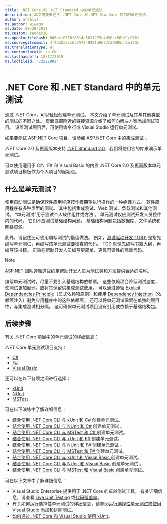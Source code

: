 ```yaml
---
title: .NET Core 和 .NET Standard 中的单元测试
description: 本文简要概述了 .NET Core 和.NET Standard 项目的单元测试。
author: ardalis
ms.author: wiwagn
ms.date: 08/30/2017
ms.custom: seodec18
ms.openlocfilehash: 006ccf0370f8014e5021275c4d38cc50bf1c076f
ms.sourcegitcommit: 4f4a32a5c16a75724920fa9627c59985c41e173c
ms.translationtype: HT
ms.contentlocale: zh-CN
ms.lasthandoff: 10/17/2019
ms.locfileid: "72522909"
---
```

# <a name="unit-testing-in-net-core-and-net-standard"></a>.NET Core 和 .NET Standard 中的单元测试

通过 .NET Core，可以轻松创建单元测试。 本文介绍了单元测试及其与其他类型的测试的不同之处。 页面底部附近的链接资源介绍了如何向解决方案添加测试项目。 设置测试项目后，可使用命令行或 Visual Studio 运行单元测试。

如果要测试 ASP.NET Core 项目，请参阅 [ASP.NET Core 中的集成测试](/aspnet/core/test/integration-tests#test-app-prerequisites)  。

.NET Core 2.0 及更高版本支持 [.NET Standard 2.0](../../standard/net-standard.md)，我们将使用它的库来演示单元测试。

可以使用适用于 C#、F# 和 Visual Basic 的内置 .NET Core 2.0 及更高版本单元测试项目模板作为个人项目的起始点。

## <a name="what-are-unit-tests"></a>什么是单元测试？

使用自动测试是确保软件应用程序按作者期望执行操作的一种绝佳方式。 软件应用程序有多种类型的测试。 其中包括集成测试、Web 测试、负载测试和其他测试。 “单元测试”用于测试个人软件组件或方法  。 单元测试仅应测试开发人员控件内的代码。 它们不应测试基础结构问题。 基础结构问题包括数据库、文件系统和网络资源。 

此外，请记住还可使用编写测试的最佳做法。 例如，[测试驱动开发 (TDD)](https://deviq.com/test-driven-development/) 是指先编写单元测试，再编写该单元测试要检查的代码。 TDD 就像先编写书籍大纲，再编写该书籍。 它旨在帮助开发人员编写更简单、更具可读性的高效代码。 

> [!NOTE]
> ASP.NET 团队遵循[这些约定](https://github.com/aspnet/Home/wiki/Engineering-guidelines#unit-tests-and-functional-tests)帮助开发人员为测试类和方法提供合适的名称。

编写单元测试时，尽量不要引入基础结构依赖项。 这些依赖项会降低测试速度，使测试更加脆弱，应将其保留供集成测试使用。 可以通过遵循 [Explicit Dependencies Principle](https://deviq.com/explicit-dependencies-principle/)（显式依赖项原则）和使用 [Dependency Injection](/aspnet/core/fundamentals/dependency-injection)（依赖项注入）避免应用程序中的这些依赖项。 还可以将单元测试保留在单独的项目中，与集成测试相分隔。 这可确保单元测试项目没有引用或依赖于基础结构包。

## <a name="next-steps"></a>后续步骤

有关 .NET Core 项目中的单元测试的详细信息：

.NET Core 单元测试项目支持：

- [C#](../../csharp/index.md)
- [F#](../../fsharp/index.md)
- [Visual Basic](../../visual-basic/index.md) 

还可以在以下各项之间进行选择：

- [xUnit](https://xunit.github.io) 
- [NUnit](https://nunit.org)
- [MSTest](https://github.com/Microsoft/testfx-docs)

可在以下演练中了解详细信息：

- [结合使用 .NET Core CLI 与 xUnit  和 C#  ](unit-testing-with-dotnet-test.md) 创建单元测试。
- [结合使用 .NET Core CLI 与 NUnit 和 C#](unit-testing-with-nunit.md) 创建单元测试   。
- [结合使用 .NET Core CLI 与 MSTest  和 C#  ](unit-testing-with-mstest.md) 创建单元测试。
- [结合使用 .NET Core CLI 与 xUnit  和 F#  ](unit-testing-fsharp-with-dotnet-test.md) 创建单元测试。
- [结合使用 .NET Core CLI 与 NUnit 和 F#](unit-testing-fsharp-with-nunit.md) 创建单元测试   。
- [结合使用 .NET Core CLI 与 MSTest  和 F#  ](unit-testing-fsharp-with-mstest.md) 创建单元测试。
- [结合使用 .NET Core CLI 与 xUnit  和 Visual Basic  ](unit-testing-visual-basic-with-dotnet-test.md) 创建单元测试。
- [结合使用 .NET Core CLI 与 NUnit 和 Visual Basic](unit-testing-visual-basic-with-nunit.md) 创建单元测试   。
- [结合使用 .NET Core CLI 与 MSTest  和 Visual Basic  ](unit-testing-visual-basic-with-mstest.md) 创建单元测试。

可在以下文章中了解详细信息：

- Visual Studio Enterprise 提供用于 .NET Core 的卓越测试工具。 有关详细信息，请查看 [Live Unit Testing](/visualstudio/test/live-unit-testing) 或[代码覆盖率](https://github.com/Microsoft/vstest-docs/blob/master/docs/analyze.md#working-with-code-coverage)。
- 有关如何运行选择性单元测试的详细信息，请参阅[运行选择性单元测试](selective-unit-tests.md)或[使用 Visual Studio 添加和排除测试](/visualstudio/test/live-unit-testing#include-and-exclude-test-projects-and-test-methods)。
- [如何通过 .NET Core 和 Visual Studio 使用 xUnit](https://xunit.github.io/docs/getting-started-dotnet-core.html)。
